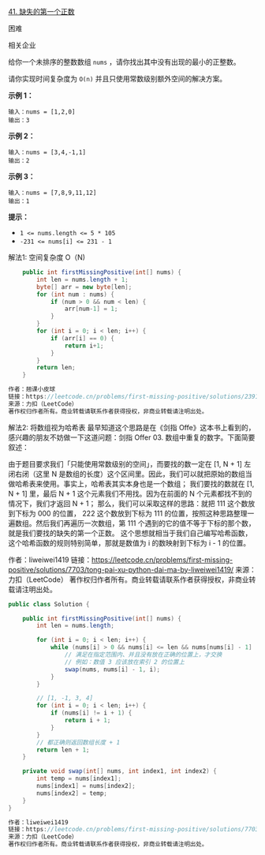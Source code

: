 [41. 缺失的第一个正数](https://leetcode.cn/problems/first-missing-positive/)

困难

相关企业

给你一个未排序的整数数组 `nums` ，请你找出其中没有出现的最小的正整数。

请你实现时间复杂度为 `O(n)` 并且只使用常数级别额外空间的解决方案。

 

**示例 1：**

```
输入：nums = [1,2,0]
输出：3
```

**示例 2：**

```
输入：nums = [3,4,-1,1]
输出：2
```

**示例 3：**

```
输入：nums = [7,8,9,11,12]
输出：1
```

 

**提示：**

- `1 <= nums.length <= 5 * 105`
- `-231 <= nums[i] <= 231 - 1`



解法1: 空间复杂度 O（N)

```java
    public int firstMissingPositive(int[] nums) {
        int len = nums.length + 1;
        byte[] arr = new byte[len];
        for (int num : nums) {
            if (num > 0 && num < len) {
                arr[num-1] = 1;
            }
        }
        for (int i = 0; i < len; i++) {
            if (arr[i] == 0) {
                return i+1;
            }
        }
        return len;
    }

作者：翘课小皮球
链接：https://leetcode.cn/problems/first-missing-positive/solutions/2391958/fei-chang-jian-dan-de-jie-fa-ge-ju-da-ka-y71b/
来源：力扣（LeetCode）
著作权归作者所有。商业转载请联系作者获得授权，非商业转载请注明出处。
```



解法2:  将数组视为哈希表
最早知道这个思路是在《剑指 Offe》这本书上看到的，感兴趣的朋友不妨做一下这道问题：剑指 Offer 03. 数组中重复的数字。下面简要叙述：

由于题目要求我们「只能使用常数级别的空间」，而要找的数一定在 [1, N + 1] 左闭右闭（这里 N 是数组的长度）这个区间里。因此，我们可以就把原始的数组当做哈希表来使用。事实上，哈希表其实本身也是一个数组；
我们要找的数就在 [1, N + 1] 里，最后 N + 1 这个元素我们不用找。因为在前面的 N 个元素都找不到的情况下，我们才返回 N + 1；
那么，我们可以采取这样的思路：就把 111 这个数放到下标为 000 的位置， 222 这个数放到下标为 111 的位置，按照这种思路整理一遍数组。然后我们再遍历一次数组，第 111 个遇到的它的值不等于下标的那个数，就是我们要找的缺失的第一个正数。
这个思想就相当于我们自己编写哈希函数，这个哈希函数的规则特别简单，那就是数值为 i 的数映射到下标为 i - 1 的位置。

作者：liweiwei1419
链接：https://leetcode.cn/problems/first-missing-positive/solutions/7703/tong-pai-xu-python-dai-ma-by-liweiwei1419/
来源：力扣（LeetCode）
著作权归作者所有。商业转载请联系作者获得授权，非商业转载请注明出处。

```java
public class Solution {

    public int firstMissingPositive(int[] nums) {
        int len = nums.length;

        for (int i = 0; i < len; i++) {
            while (nums[i] > 0 && nums[i] <= len && nums[nums[i] - 1] != nums[i]) {
                // 满足在指定范围内、并且没有放在正确的位置上，才交换
                // 例如：数值 3 应该放在索引 2 的位置上
                swap(nums, nums[i] - 1, i);
            }
        }

        // [1, -1, 3, 4]
        for (int i = 0; i < len; i++) {
            if (nums[i] != i + 1) {
                return i + 1;
            }
        }
        // 都正确则返回数组长度 + 1
        return len + 1;
    }

    private void swap(int[] nums, int index1, int index2) {
        int temp = nums[index1];
        nums[index1] = nums[index2];
        nums[index2] = temp;
    }
}

作者：liweiwei1419
链接：https://leetcode.cn/problems/first-missing-positive/solutions/7703/tong-pai-xu-python-dai-ma-by-liweiwei1419/
来源：力扣（LeetCode）
著作权归作者所有。商业转载请联系作者获得授权，非商业转载请注明出处。
```

